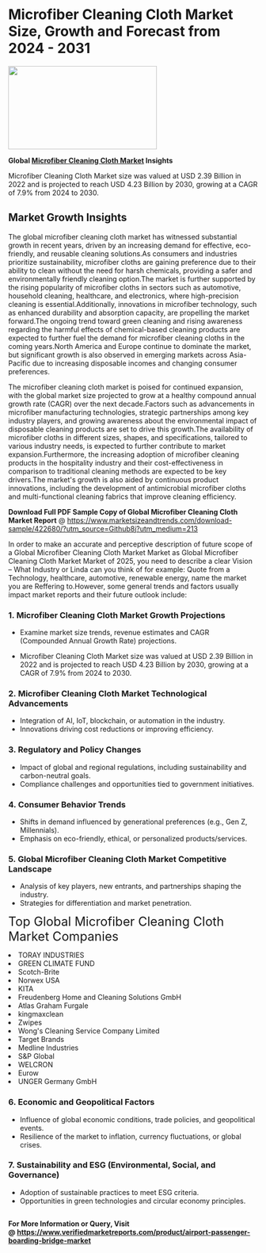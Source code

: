 <H1>Microfiber Cleaning Cloth Market Size, Growth and Forecast from 2024 - 2031</H1><img class="aligncenter size-medium wp-image-584254" src="https://thirdeyenews.in/wp-content/uploads/2024/09/Global-Market-Research-300x168.jpeg" alt="" width="300" height="168" /><p><strong>Global&nbsp;<a href="https://www.marketsizeandtrends.com/download-sample/422680/?utm_source=Github8j?utm_medium=213">Microfiber Cleaning Cloth Market</a> Insights</strong></p><p>Microfiber Cleaning Cloth Market size was valued at USD 2.39 Billion in 2022 and is projected to reach USD 4.23 Billion by 2030, growing at a CAGR of 7.9% from 2024 to 2030.</p><p><h2>Market Growth Insights</h2> <p>The global microfiber cleaning cloth market has witnessed substantial growth in recent years, driven by an increasing demand for effective, eco-friendly, and reusable cleaning solutions.As consumers and industries prioritize sustainability, microfiber cloths are gaining preference due to their ability to clean without the need for harsh chemicals, providing a safer and environmentally friendly cleaning option.The market is further supported by the rising popularity of microfiber cloths in sectors such as automotive, household cleaning, healthcare, and electronics, where high-precision cleaning is essential.Additionally, innovations in microfiber technology, such as enhanced durability and absorption capacity, are propelling the market forward.The ongoing trend toward green cleaning and rising awareness regarding the harmful effects of chemical-based cleaning products are expected to further fuel the demand for microfiber cleaning cloths in the coming years.North America and Europe continue to dominate the market, but significant growth is also observed in emerging markets across Asia-Pacific due to increasing disposable incomes and changing consumer preferences.</p> <p>The microfiber cleaning cloth market is poised for continued expansion, with the global market size projected to grow at a healthy compound annual growth rate (CAGR) over the next decade.Factors such as advancements in microfiber manufacturing technologies, strategic partnerships among key industry players, and growing awareness about the environmental impact of disposable cleaning products are set to drive this growth.The availability of microfiber cloths in different sizes, shapes, and specifications, tailored to various industry needs, is expected to further contribute to market expansion.Furthermore, the increasing adoption of microfiber cleaning products in the hospitality industry and their cost-effectiveness in comparison to traditional cleaning methods are expected to be key drivers.The market's growth is also aided by continuous product innovations, including the development of antimicrobial microfiber cloths and multi-functional cleaning fabrics that improve cleaning efficiency.</p> <p><span class=""><strong>Download Full PDF Sample Copy of Global Microfiber Cleaning Cloth Market Report</strong> @ <a href="https://www.marketsizeandtrends.com/download-sample/422680/?utm_source=Github8j?utm_medium=213" target="_blank">https://www.marketsizeandtrends.com/download-sample/422680/?utm_source=Github8j?utm_medium=213</a></span></p><p>In order to make an accurate and perceptive description of future scope of a Global&nbsp;Microfiber Cleaning Cloth Market Market as Global&nbsp;Microfiber Cleaning Cloth Market Market of 2025, you need to describe a clear Vision &ndash; What Industry or Linda can you think of for example: Quote from a Technology, healthcare, automotive, renewable energy, name the market you are Reffering to.However, some general trends and factors usually impact market reports and their future outlook include:</p><h3>1.&nbsp;<strong>Microfiber Cleaning Cloth Market Growth Projections</strong></h3><ul><li>Examine market size trends, revenue estimates and CAGR (Compounded Annual Growth Rate) projections.</li><li><p>Microfiber Cleaning Cloth Market size was valued at USD 2.39 Billion in 2022 and is projected to reach USD 4.23 Billion by 2030, growing at a CAGR of 7.9% from 2024 to 2030.</p></li></ul><h3>2.&nbsp;<strong>Microfiber Cleaning Cloth Market Technological Advancements</strong></h3><ul><li>Integration of AI, IoT, blockchain, or automation in the industry.</li><li>Innovations driving cost reductions or improving efficiency.</li></ul><h3>3.&nbsp;<strong>Regulatory and Policy Changes</strong></h3><ul><li>Impact of global and regional regulations, including sustainability and carbon-neutral goals.</li><li>Compliance challenges and opportunities tied to government initiatives.</li></ul><h3>4.&nbsp;<strong>Consumer Behavior Trends</strong></h3><ul><li>Shifts in demand influenced by generational preferences (e.g., Gen Z, Millennials).</li><li>Emphasis on eco-friendly, ethical, or personalized products/services.</li></ul><h3>5.&nbsp;<strong>Global Microfiber Cleaning Cloth Market Competitive Landscape</strong></h3><ul><li>Analysis of key players, new entrants, and partnerships shaping the industry.</li><li>Strategies for differentiation and market penetration.</li></ul><p data-pm-slice="1 1 []"><span style="color: inherit; font-family: inherit; font-size: 25px;">Top Global Microfiber Cleaning Cloth Market Companies</span></p><div class="" data-test-id=""><p><li>TORAY INDUSTRIES</li><li> GREEN CLIMATE FUND</li><li> Scotch-Brite</li><li> Norwex USA</li><li> KITA</li><li> Freudenberg Home and Cleaning Solutions GmbH</li><li> Atlas Graham Furgale</li><li> kingmaxclean</li><li> Zwipes</li><li> Wong's Cleaning Service Company Limited</li><li> Target Brands</li><li> Medline Industries</li><li> S&P Global</li><li> WELCRON</li><li> Eurow</li><li> UNGER Germany GmbH</li></p></div><h3>6.&nbsp;<strong>Economic and Geopolitical Factors</strong></h3><ul><li>Influence of global economic conditions, trade policies, and geopolitical events.</li><li>Resilience of the market to inflation, currency fluctuations, or global crises.</li></ul><h3>7.&nbsp;<strong>Sustainability and ESG (Environmental, Social, and Governance)</strong></h3><ul><li>Adoption of sustainable practices to meet ESG criteria.</li><li>Opportunities in green technologies and circular economy principles.</li></ul><h2><strong style="font-size: 14px;">For More Information or Query, Visit @&nbsp;</strong><a style="background-color: #ffffff; font-size: 14px;" href="https://www.marketsizeandtrends.com/report/microfiber-cleaning-cloth-market/" target="_blank">https://www.verifiedmarketreports.com/product/airport-passenger-boarding-bridge-market</a></h2>